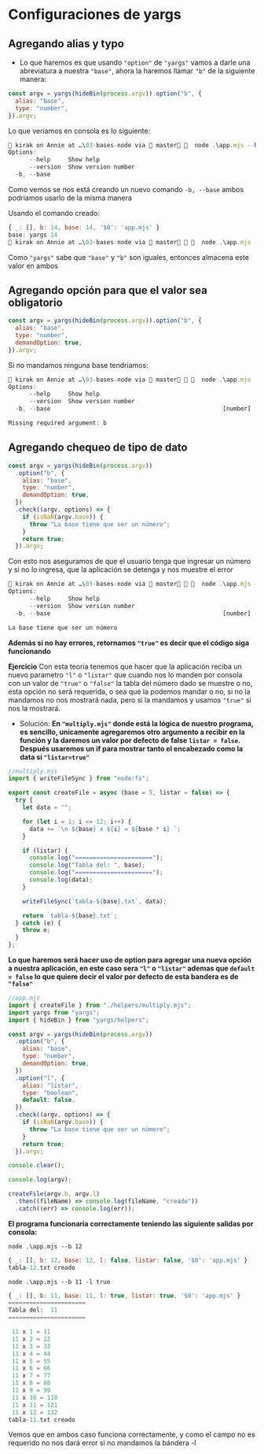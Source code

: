# Configuraciones de yargs

## Agregando alias y typo

- Lo que haremos es que usando `"option"` de `"yargs"` vamos a darle una abreviatura a nuestra `"base"`, ahora la haremos llamar `"b"` de la siguiente manera:

```javascript
const argv = yargs(hideBin(process.argv)).option("b", {
  alias: "base",
  type: "number",
}).argv;
```

Lo que veriamos en consola es lo siguiente:

```javascript
 kirak on Annie at …\03-bases-node via  master   node .\app.mjs --help
Options:
      --help     Show help                                             [boolean]
      --version  Show version number                                   [boolean]
  -b, --base
```

Como vemos se nos está creando un nuevo comando `-b, --base` ambos podriamos usarlo de la misma manera

Usando el comando creado:

```javascript
{ _: [], b: 14, base: 14, '$0': 'app.mjs' }
base: yargs 14
 kirak on Annie at …\03-bases-node via  master    node .\app.mjs --b 14
```

Como `"yargs"` sabe que `"base"` y `"b"` son iguales, entonces almacena este valor en ambos

## Agregando opción para que el valor sea obligatorio

```javascript
const argv = yargs(hideBin(process.argv)).option("b", {
  alias: "base",
  type: "number",
  demandOption: true,
}).argv;
```

Si no mandamos ninguna base tendriamos:

```javascript
 kirak on Annie at …\03-bases-node via  master    node .\app.mjs
Options:
      --help     Show help                                             [boolean]
      --version  Show version number                                   [boolean]
  -b, --base                                                 [number] [required]

Missing required argument: b
```

## Agregando chequeo de tipo de dato

```javascript
const argv = yargs(hideBin(process.argv))
  .option("b", {
    alias: "base",
    type: "number",
    demandOption: true,
  })
  .check((argv, options) => {
    if (isNaN(argv.base)) {
      throw "La base tiene que ser un número";
    }
    return true;
  }).argv;
```

Con esto nos aseguramos de que el usuario tenga que ingresar un número y si no lo ingresa, que la aplicación se detenga y nos muestre el error

```javascript
 kirak on Annie at …\03-bases-node via  master    node .\app.mjs --b asc
Options:
      --help     Show help                                             [boolean]
      --version  Show version number                                   [boolean]
  -b, --base                                                 [number] [required]

La base tiene que ser un número
```

**Además si no hay errores, retornamos `"true"` es decir que el código siga funcionando**

**Ejercicio**
Con esta teoria tenemos que hacer que la aplicación reciba un nuevo parametro `"l"` o `"listar"` que cuando nos lo manden por consola con un valor de `"true"` o `"false"` la tabla del número dado se muestre o no, esta opción no será requerida, o sea que la podemos mandar o no, si no la mandamos no nos mostrará nada, pero si la mandamos y usamos `"true"` si nos la mostrará.

- Solución:
  **En `"multiply.mjs"` donde está la lógica de nuestro programa, es sencillo, unicamente agregaremos otro argumento a recibir en la función y la daremos un valor por defecto de false `listar = false`. Después usaremos un if para mostrar tanto el encabezado como la data si `"listar=true"`**

```javascript
//multiply.mjs
import { writeFileSync } from "node:fs";

export const createFile = async (base = 5, listar = false) => {
  try {
    let data = "";

    for (let i = 1; i <= 12; i++) {
      data += `\n ${base} x ${i} = ${base * i} `;
    }

    if (listar) {
      console.log("======================");
      console.log("Tabla del: ", base);
      console.log("======================");
      console.log(data);
    }

    writeFileSync(`tabla-${base}.txt`, data);

    return `tabla-${base}.txt`;
  } catch (e) {
    throw e;
  }
};
```

**Lo que haremos será hacer uso de option para agregar una nueva opción a nuestra aplicación, en este caso sera `"l"` o `"listar"` ademas que `default = false` lo que quiere decir el valor por defecto de esta bandera es de `"false"`**

```javascript
//app.mjs
import { createFile } from "./helpers/multiply.mjs";
import yargs from "yargs";
import { hideBin } from "yargs/helpers";

const argv = yargs(hideBin(process.argv))
  .option("b", {
    alias: "base",
    type: "number",
    demandOption: true,
  })
  .option("l", {
    alias: "listar",
    type: "boolean",
    default: false,
  })
  .check((argv, options) => {
    if (isNaN(argv.base)) {
      throw "La base tiene que ser un número";
    }
    return true;
  }).argv;

console.clear();

console.log(argv);

createFile(argv.b, argv.l)
  .then((fileName) => console.log(fileName, "creado"))
  .catch((err) => console.log(err));
```

**El programa funcionaria correctamente teniendo las siguiente salidas por consola:**

`node .\app.mjs --b 12`

```javascript
{ _: [], b: 12, base: 12, l: false, listar: false, '$0': 'app.mjs' }
tabla-12.txt creado
```

`node .\app.mjs --b 11 -l true`

```javascript
{ _: [], b: 11, base: 11, l: true, listar: true, '$0': 'app.mjs' }
======================
Tabla del:  11
======================

 11 x 1 = 11
 11 x 2 = 22
 11 x 3 = 33
 11 x 4 = 44
 11 x 5 = 55
 11 x 6 = 66
 11 x 7 = 77
 11 x 8 = 88
 11 x 9 = 99
 11 x 10 = 110
 11 x 11 = 121
 11 x 12 = 132
tabla-11.txt creado
```

Vemos que en ambos caso funciona correctamente, y como el campo no es requerido no nos dará error si no mandamos la bándera -l
